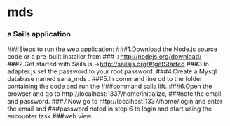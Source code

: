 # mds
### a Sails application
###Steps to run the web application:
###1.Download the Node.js source code or a pre-built installer from
###->http://nodejs.org/download/
###2.Get started with Sails.js ->http://sailsjs.org/#!getStarted
###3.In adapter.js set the password to your root password.
###4.Create a Mysql database named sana_mds .
###5.In command line cd to the folder containing the code and run the
###command sails lift.
###6.Open the browser and go to http://localhost:1337/home/initialize,
###note the email and password.
###7.Now go to http://localhost:1337/home/login and enter the email and
###password noted in step 6 to login and start using the encounter task
###web view.